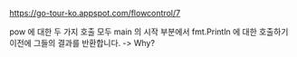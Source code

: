 https://go-tour-ko.appspot.com/flowcontrol/7

pow 에 대한 두 가지 호출 모두 main 의 시작 부분에서 fmt.Println 에 대한 호출하기 이전에 그들의 결과를 반환합니다. -> Why?